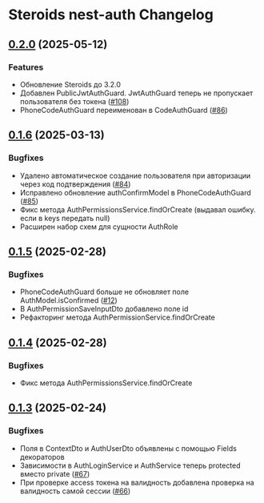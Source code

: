 # Steroids nest-auth Changelog

## [0.2.0](https://github.com/steroids/nest-auth/compare/0.1.6...0.2.0) (2025-05-12)

### Features

- Обновление Steroids до 3.2.0
- Добавлен PublicJwtAuthGuard. JwtAuthGuard теперь не пропускает пользователя без токена ([#108](https://gitlab.kozhindev.com/steroids/steroids-nest/-/issues/108))
- PhoneCodeAuthGuard переименован в CodeAuthGuard ([#86](https://gitlab.kozhindev.com/steroids/steroids-nest/-/issues/86))

## [0.1.6](https://github.com/steroids/nest-auth/compare/0.1.5...0.1.6) (2025-03-13)

### Bugfixes

- Удалено автоматическое создание пользователя при авторизации через код подтверждения ([#84](https://gitlab.kozhindev.com/steroids/steroids-nest/-/issues/84))
- Исправлено обновление authConfirmModel в PhoneCodeAuthGuard ([#85](https://gitlab.kozhindev.com/steroids/steroids-nest/-/issues/85))
- Фикс метода AuthPermissionsService.findOrCreate (выдавал ошибку. если в keys передать null)
- Расширен набор схем для сущности AuthRole

## [0.1.5](https://github.com/steroids/nest-auth/compare/0.1.4...0.1.5) (2025-02-28)

### Bugfixes

- PhoneCodeAuthGuard больше не обновляет поле AuthModel.isConfirmed ([#12](https://gitlab.kozhindev.com/steroids/steroids-nest/-/issues/12))
- В AuthPermissionSaveInputDto добавлено поле id
- Рефакторинг метода AuthPermissionService.findOrCreate

## [0.1.4](https://github.com/steroids/nest-auth/compare/0.1.3...0.1.4) (2025-02-28)

### Bugfixes

- Фикс метода AuthPermissionsService.findOrCreate

## [0.1.3](https://github.com/steroids/nest-auth/compare/0.1.2...0.1.3) (2025-02-24)

### Bugfixes

- Поля в ContextDto и AuthUserDto объявлены с помощью Fields декораторов
- Зависимости в AuthLoginService и AuthService теперь protected вместо private ([#67](https://gitlab.kozhindev.com/steroids/steroids-nest/-/issues/67))
- При проверке access токена на валидность добавлена проверка на валидность самой сессии ([#66](https://gitlab.kozhindev.com/steroids/steroids-nest/-/issues/66))
